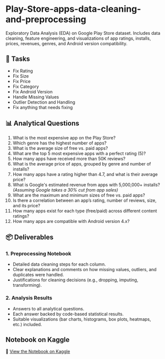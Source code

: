 # Play-Store-apps-data-cleaning-and-preprocessing
Exploratory Data Analysis (EDA) on Google Play Store dataset. Includes data cleaning, feature engineering, and visualizations of app ratings, installs, prices, revenues, genres, and Android version compatibility.

## 📌 Tasks
- Fix Rating  
- Fix Size  
- Fix Price  
- Fix Category  
- Fix Android Version  
- Handle Missing Values  
- Outlier Detection and Handling  
- Fix anything that needs fixing  

## 📊 Analytical Questions
1. What is the most expensive app on the Play Store?  
2. Which genre has the highest number of apps?  
3. What is the average size of free vs. paid apps?  
4. What are the top 5 most expensive apps with a perfect rating (5)?  
5. How many apps have received more than 50K reviews?  
6. What is the average price of apps, grouped by genre and number of installs?  
7. How many apps have a rating higher than 4.7, and what is their average price?  
8. What is Google's estimated revenue from apps with 5,000,000+ installs? *(Assuming Google takes a 30% cut from app sales)*  
9. What are the maximum and minimum sizes of free vs. paid apps?  
10. Is there a correlation between an app’s rating, number of reviews, size, and its price?  
11. How many apps exist for each type (free/paid) across different content ratings?  
12. How many apps are compatible with Android version 4.x?  

## 📦 Deliverables
### 1. Preprocessing Notebook
- Detailed data cleaning steps for each column.  
- Clear explanations and comments on how missing values, outliers, and duplicates were handled.  
- Justifications for cleaning decisions (e.g., dropping, imputing, transforming).  

### 2. Analysis Results
- Answers to all analytical questions.  
- Each answer backed by code-based statistical results.  
- Suitable visualizations (bar charts, histograms, box plots, heatmaps, etc.) included.

## Notebook on Kaggle  
🔗 [View the Notebook on Kaggle](https://www.kaggle.com/code/begadmohamedhamdy/play-store-apps-data-cleaning-and-preprocessing)

